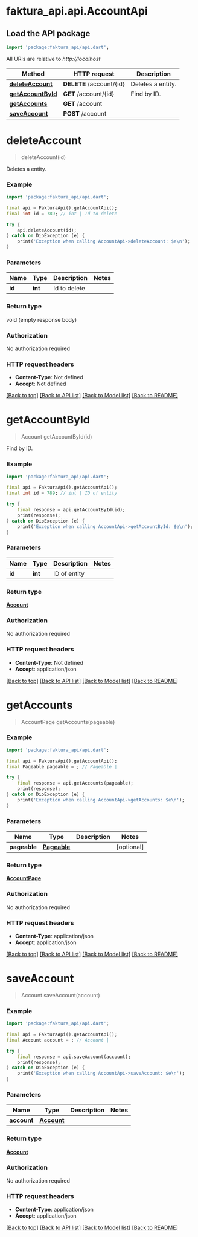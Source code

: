 # faktura_api.api.AccountApi

## Load the API package
```dart
import 'package:faktura_api/api.dart';
```

All URIs are relative to *http://localhost*

Method | HTTP request | Description
------------- | ------------- | -------------
[**deleteAccount**](AccountApi.md#deleteaccount) | **DELETE** /account/{id} | Deletes a entity.
[**getAccountById**](AccountApi.md#getaccountbyid) | **GET** /account/{id} | Find by ID.
[**getAccounts**](AccountApi.md#getaccounts) | **GET** /account | 
[**saveAccount**](AccountApi.md#saveaccount) | **POST** /account | 


# **deleteAccount**
> deleteAccount(id)

Deletes a entity.

### Example
```dart
import 'package:faktura_api/api.dart';

final api = FakturaApi().getAccountApi();
final int id = 789; // int | Id to delete

try {
    api.deleteAccount(id);
} catch on DioException (e) {
    print('Exception when calling AccountApi->deleteAccount: $e\n');
}
```

### Parameters

Name | Type | Description  | Notes
------------- | ------------- | ------------- | -------------
 **id** | **int**| Id to delete | 

### Return type

void (empty response body)

### Authorization

No authorization required

### HTTP request headers

 - **Content-Type**: Not defined
 - **Accept**: Not defined

[[Back to top]](#) [[Back to API list]](../README.md#documentation-for-api-endpoints) [[Back to Model list]](../README.md#documentation-for-models) [[Back to README]](../README.md)

# **getAccountById**
> Account getAccountById(id)

Find by ID.

### Example
```dart
import 'package:faktura_api/api.dart';

final api = FakturaApi().getAccountApi();
final int id = 789; // int | ID of entity

try {
    final response = api.getAccountById(id);
    print(response);
} catch on DioException (e) {
    print('Exception when calling AccountApi->getAccountById: $e\n');
}
```

### Parameters

Name | Type | Description  | Notes
------------- | ------------- | ------------- | -------------
 **id** | **int**| ID of entity | 

### Return type

[**Account**](Account.md)

### Authorization

No authorization required

### HTTP request headers

 - **Content-Type**: Not defined
 - **Accept**: application/json

[[Back to top]](#) [[Back to API list]](../README.md#documentation-for-api-endpoints) [[Back to Model list]](../README.md#documentation-for-models) [[Back to README]](../README.md)

# **getAccounts**
> AccountPage getAccounts(pageable)



### Example
```dart
import 'package:faktura_api/api.dart';

final api = FakturaApi().getAccountApi();
final Pageable pageable = ; // Pageable | 

try {
    final response = api.getAccounts(pageable);
    print(response);
} catch on DioException (e) {
    print('Exception when calling AccountApi->getAccounts: $e\n');
}
```

### Parameters

Name | Type | Description  | Notes
------------- | ------------- | ------------- | -------------
 **pageable** | [**Pageable**](Pageable.md)|  | [optional] 

### Return type

[**AccountPage**](AccountPage.md)

### Authorization

No authorization required

### HTTP request headers

 - **Content-Type**: application/json
 - **Accept**: application/json

[[Back to top]](#) [[Back to API list]](../README.md#documentation-for-api-endpoints) [[Back to Model list]](../README.md#documentation-for-models) [[Back to README]](../README.md)

# **saveAccount**
> Account saveAccount(account)



### Example
```dart
import 'package:faktura_api/api.dart';

final api = FakturaApi().getAccountApi();
final Account account = ; // Account | 

try {
    final response = api.saveAccount(account);
    print(response);
} catch on DioException (e) {
    print('Exception when calling AccountApi->saveAccount: $e\n');
}
```

### Parameters

Name | Type | Description  | Notes
------------- | ------------- | ------------- | -------------
 **account** | [**Account**](Account.md)|  | 

### Return type

[**Account**](Account.md)

### Authorization

No authorization required

### HTTP request headers

 - **Content-Type**: application/json
 - **Accept**: application/json

[[Back to top]](#) [[Back to API list]](../README.md#documentation-for-api-endpoints) [[Back to Model list]](../README.md#documentation-for-models) [[Back to README]](../README.md)

